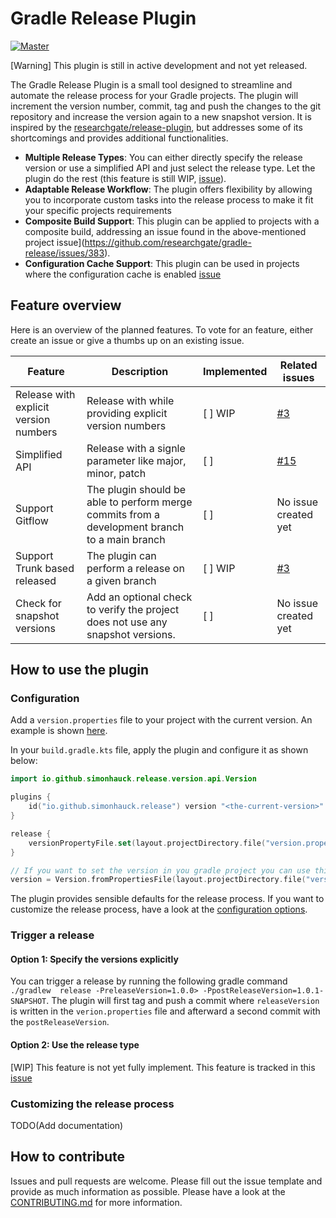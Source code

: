 # Gradle Release Plugin

[![Master](https://github.com/simonhauck/gradle-release-plugin/actions/workflows/on-master-push.yml/badge.svg)](https://github.com/simonhauck/gradle-release-plugin/actions/workflows/on-master-push.yml)

[Warning] This plugin is still in active development and not yet released.

The Gradle Release Plugin is a small tool designed to streamline and automate the release process for your Gradle
projects. The plugin will increment the version number, commit, tag and push the changes to the git repository and
increase the version again to a new snapshot version. It is inspired by
the [researchgate/release-plugin](https://github.com/researchgate/gradle-release), but
addresses some of its shortcomings and provides additional functionalities.

- **Multiple Release Types**: You can either directly specify the release version or use a simplified API and just
  select the release type. Let the plugin do the rest (this feature is still
  WIP, [issue](https://github.com/simonhauck/gradle-release-plugin/issues/15)).
- **Adaptable Release Workflow**: The plugin offers flexibility by allowing you to incorporate custom tasks into the
  release process to make it fit your specific projects requirements
- **Composite Build Support**: This plugin can be applied to projects with a composite build, addressing an issue
  found in the above-mentioned project issue](https://github.com/researchgate/gradle-release/issues/383).
- **Configuration Cache Support**: This plugin can be used in projects where the configuration cache is
  enabled [issue](https://github.com/researchgate/gradle-release/issues/346)

## Feature overview

Here is an overview of the planned features. To vote for an feature, either create an issue or give a thumbs up on an
existing issue.

| **Feature**                           | **Description**                                                                               | **Implemented** | **Related issues**                                                   |
|---------------------------------------|-----------------------------------------------------------------------------------------------|-----------------|----------------------------------------------------------------------|
| Release with explicit version numbers | Release with while providing explicit version numbers                                         | [ ] WIP         | [#3](https://github.com/simonhauck/gradle-release-plugin/issues/3)   |
| Simplified API                        | Release with a signle parameter like major, minor, patch                                      | [ ]             | [#15](https://github.com/simonhauck/gradle-release-plugin/issues/15) |
| Support Gitflow                       | The plugin should be able to perform merge commits from a development branch to a main branch | [ ]             | No issue created yet                                                 |
| Support Trunk based released          | The plugin can perform a release on a given branch                                            | [ ] WIP         | [#3](https://github.com/simonhauck/gradle-release-plugin/issues/3)   |
| Check for snapshot versions           | Add an optional check to verify the project does not use any snapshot versions.               | [ ]             | No issue created yet                                                 |

## How to use the plugin

### Configuration

Add a `version.properties` file to your project with the current version. An example is
shown [here](version.properties).

In your `build.gradle.kts` file, apply the plugin and configure it as shown below:

```kotlin
import io.github.simonhauck.release.version.api.Version

plugins {
    id("io.github.simonhauck.release") version "<the-current-version>"
}

release {
    versionPropertyFile.set(layout.projectDirectory.file("version.properties"))
}

// If you want to set the version in you gradle project you can use this helper method
version = Version.fromPropertiesFile(layout.projectDirectory.file("version.properties").asFile)
```

The plugin provides sensible defaults for the release process. If you want to customize the release process, have a look
at the [configuration options](release-plugin/src/main/kotlin/io/github/simonhauck/release/plugin/ReleaseExtension.kt).

### Trigger a release

#### Option 1: Specify the versions explicitly

You can trigger a release by running the following gradle
command  `./gradlew  release -PreleaseVersion=1.0.0> -PpostReleaseVersion=1.0.1-SNAPSHOT`. The plugin will first tag and
push a commit where `releaseVersion` is written in the `verion.properties` file and afterward a second commit with
the `postReleaseVersion`.

#### Option 2: Use the release type

[WIP] This feature is not yet fully implement. This feature is tracked in
this [issue](https://github.com/simonhauck/gradle-release-plugin/issues/15)

### Customizing the release process

TODO(Add documentation)

## How to contribute

Issues and pull requests are welcome. Please fill out the issue template and provide as much information as possible.
Please have a look at the [CONTRIBUTING.md](CONTRIBUTING.md) for more information.
